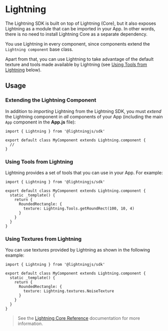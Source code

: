 # Lightning

The Lightning SDK is built on top of Lightning (Core), but it also exposes Lightning as a module that can be imported in your App. In other words, there is no need to install Lightning Core as a separate dependency.

You use Lightning in every component, since components extend the `Lightning component` base class.

Apart from that, you can use Lightning to take advantage of the default texture and tools made available by Lightning (see [Using Tools from Lightning](#using-tools-from-lightning) below).

## Usage

### Extending the Lightning Component

In addition to *importing* Lightning from the Lightning SDK, you must *extend* the Lightning component in *all* components of your App (including the main `App` component in the **App.js** file):

```
import { Lightning } from '@lightningjs/sdk'

export default class MyComponent extends Lightning.component {
  //
}
```

### Using Tools from Lightning

Lightning provides a set of tools that you can use in your App. For example:

```
import { Lightning } from '@lightningjs/sdk'

export default class MyComponent extends Lightning.component {
  static _template() {
    return {
      RoundedRectangle: {
        texture: Lightning.Tools.getRoundRect(100, 10, 4)
      }
    }
  }
}
```

### Using Textures from Lightning

You can use textures provided by Lightning as shown in the following example:

```
import { Lightning } from '@lightningjs/sdk'

export default class MyComponent extends Lightning.component {
  static _template() {
    return {
      RoundedRectangle: {
        texture: Lightning.textures.NoiseTexture
      }
    }
  }
}
```

> See the [Lightning Core Reference](../../lightning-core-reference/index.md) documentation for more information.
